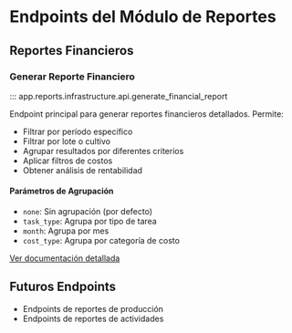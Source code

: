 # Endpoints del Módulo de Reportes

## Reportes Financieros

### Generar Reporte Financiero

::: app.reports.infrastructure.api.generate_financial_report

Endpoint principal para generar reportes financieros detallados. Permite:

- Filtrar por período específico
- Filtrar por lote o cultivo
- Agrupar resultados por diferentes criterios
- Aplicar filtros de costos
- Obtener análisis de rentabilidad

#### Parámetros de Agrupación

- `none`: Sin agrupación (por defecto)
- `task_type`: Agrupa por tipo de tarea
- `month`: Agrupa por mes
- `cost_type`: Agrupa por categoría de costo

[Ver documentación detallada](financial.md)

## Futuros Endpoints

- Endpoints de reportes de producción
- Endpoints de reportes de actividades
